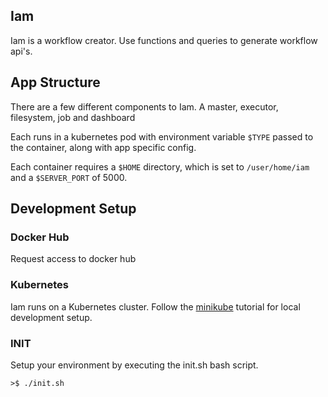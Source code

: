 ## Iam

Iam is a workflow creator. Use functions and queries to generate workflow api's.

## App Structure
There are a few different components to Iam. A master, executor, filesystem, job and dashboard

Each runs in a kubernetes pod with environment variable `$TYPE` passed to the container, along with app specific config.

Each container requires a `$HOME` directory, which is set to `/user/home/iam` and a `$SERVER_PORT` of 5000.


## Development Setup

### Docker Hub
Request access to docker hub

### Kubernetes
Iam runs on a Kubernetes cluster. Follow the [minikube](https://kubernetes.io/docs/tutorials/hello-minikube/) tutorial for local development setup.

### INIT
Setup your environment by executing the init.sh bash script.

`>$ ./init.sh`
